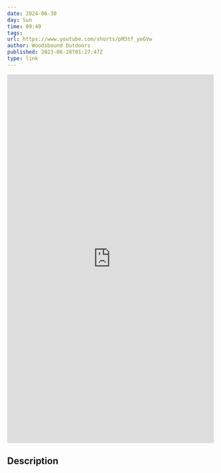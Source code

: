 ```yaml
---
date: 2024-06-30
day: Sun
time: 09:49
tags:
url: https://www.youtube.com/shorts/pM3tf_yeGVw
author: Woodsbound Outdoors
published: 2023-06-28T01:27:47Z
type: link
---
```


<iframe width="480" height="854" src="https://www.youtube.com/embed/pM3tf_yeGVw" frameborder="0" allowfullscreen></iframe>

## Description
